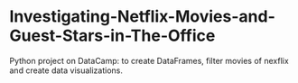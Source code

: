 # Investigating-Netflix-Movies-and-Guest-Stars-in-The-Office

Python project on DataCamp: to create DataFrames, filter movies of nexflix and create data visualizations.
